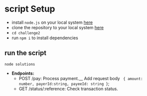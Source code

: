 

# script Setup
- install `node.js` on your local system [here](https://nodejs.org/en/)
- clone the repository to your local system [here](https://github.com/Godtide/challenge2)
- `cd challenge2`
- run `npm i` to install dependencies


## run the script
```
node solutions

```

- **Endpoints:**
  - POST /pay: Process payment.__
  Add request body  ` { amount: number, payerId:string, payeeId: string }`;
  - GET /status/:reference: Check transaction status.
  


